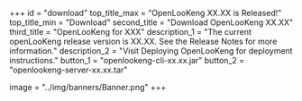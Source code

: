+++
id = "download"
top_title_max = "OpenLooKeng XX.XX is Released!"
top_title_min = "Download"
second_title = "Download OpenLooKeng XX.XX"
third_title = "OpenLooKeng for XXX"
description_1 = "The current openLooKeng release version is XX.XX. See the Release Notes for more information."
description_2 = "Visit Deploying OpenLooKeng for deployment instructions."
button_1 = "openlookeng-cli-xx.xx.jar"
button_2 = "openlookeng-server-xx.xx.tar"

image =  "../img/banners/Banner.png"
+++